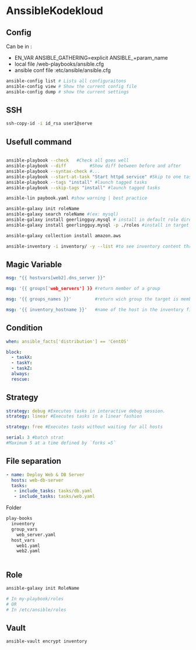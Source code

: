 # AnssibleKodekloud

## Config

Can be in :

- EN_VAR ANSIBLE_GATHERING=explicit ANSIBLE_+param_name
- local file /web-playbooks/ansible.cfg
- ansible conf file :etc/ansible/ansible.cfg

```bash
ansible-config list # Lists all configuraitons
ansible-config view # Show the current config file
ansible-config dump # show the current settings
```

## SSH

```bash
ssh-copy-id -i id_rsa user1@serve
```

## Usefull command

```bash

ansible-playbook --check   #Check all goes well
ansible-playbook --diff         #Show diff between before and after
ansible-playbook --syntax-check #...
ansible-playbook --start-at-task "Start httpd service" #Skip to one task between before and after
ansible-playbook --tags "install" #launch tagged tasks
ansible-playbook --skip-tags "install" #launch tagged tasks

ansible-lin paybook.yaml #show warning | best practice

ansible-galaxy init roleName
ansible-galaxy search roleName #(ex: mysql)
ansible-galaxy install geerlingguy.mysql # install in default role directory `ansible-config dump | grep role`
ansible-galaxy install geerlingguy.mysql -p ./roles #install in target directory

ansible-galaxy collection install amazon.aws

ansible-inventory -i inventory/ -y --list #to see inventory content throught architecture folder
```

## Magic Variable

```yaml
msg: "{{ hostvars[web2].dns_server }}"

msg: '{{ groups['web_servers'] }} #return member of a group

msg: '{{ groups_names }}'         #return wich group the target is member of 

msg: '{{ inventory_hostname }}'   #name of the host in the inventory file     
```

## Condition

```yaml
when: ansible_facts['distribution'] == 'CentOS' 

block:
  - taskX:
  - taskY:
  - taskZ:
  always:
  rescue:
```

## Strategy

```yaml
strategy: debug #Executes tasks in interactive debug session.
strategy: linear #Executes tasks in a linear fashion

strategy: free #Executes tasks without waiting for all hosts

serial: 3 #batch strat
#Maximum 5 at a time defined by `forks =5`
```

## File separation

```yaml
- name: Deploy Web & DB Server
  hosts: web-db-server
  tasks:
   - include_tasks: tasks/db.yaml
   - include_tasks: tasks/web.yaml
```

Folder

```sh
play-books
  inventory
  group_vars
    web_server.yaml
  host_vars
    web1.yaml
    web2.yaml
  
```

## Role

```sh
ansible-galaxy init RoleName

# In my-playbook/roles 
# OR
# In /etc/ansible/roles

```

## Vault

```bash
ansible-vault encrypt inventory
```

